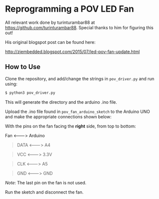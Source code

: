 # Reprogramming a POV LED Fan

All relevant work done by turinturambar88 at https://github.com/turinturambar88. Special thanks to him for figuring this out!

His original blogspot post can be found here:

http://zjembedded.blogspot.com/2015/07/led-pov-fan-update.html

## How to Use

Clone the repository, and add/change the strings in `pov_driver.py` and run using:

```sh
$ python3 pov_driver.py
```

This will generate the directory and the arduino .ino file.

Upload the .ino file found in `pov_fan_arduino_sketch` to the Arduino UNO and make the appropriate connections shown below:

With the pins on the fan facing the __right__ side, from top to bottom:


Fan  <---> Arduino

> DATA  <---> A4

> VCC   <---> 3.3V

> CLK   <---> A5

> GND   <---> GND


_Note_: The last pin on the fan is not used.


Run the sketch and disconnect the fan.
